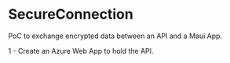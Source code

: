 # SecureConnection
PoC to exchange encrypted data between an API and a Maui App.

1 - Create an Azure Web App to hold the API.